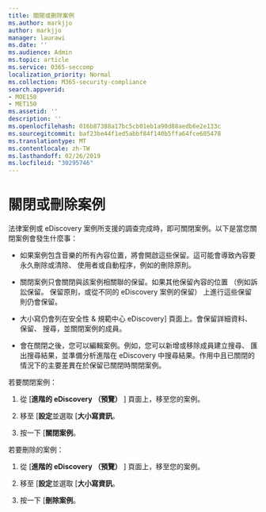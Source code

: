 ```yaml
---
title: 關閉或刪除案例
ms.author: markjjo
author: markjjo
manager: laurawi
ms.date: ''
ms.audience: Admin
ms.topic: article
ms.service: O365-seccomp
localization_priority: Normal
ms.collection: M365-security-compliance
search.appverid:
- MOE150
- MET150
ms.assetid: ''
description: ''
ms.openlocfilehash: 016b87388a17bc5cb01eb1a90d88aedb6e2e133c
ms.sourcegitcommit: baf23be44f1ed5abbf84f140b5ffa64fce605478
ms.translationtype: MT
ms.contentlocale: zh-TW
ms.lasthandoff: 02/26/2019
ms.locfileid: "30295746"
---
```

# <a name="close-or-delete-a-case"></a>關閉或刪除案例

法律案例或 eDiscovery 案例所支援的調查完成時，即可關閉案例。以下是當您關閉案例會發生什麼事：

- 如果案例包含音樂的所有內容位置，將會開啟這些保留。這可能會導致內容要永久刪除或清除、 使用者或自動程序，例如的刪除原則。

- 關閉案例只會關閉與該案例相關聯的保留。如果其他保留內容的位置 （例如訴訟保留。 保留原則，或從不同的 eDiscovery 案例的保留） 上進行這些保留則仍會保留。

- 大小寫仍會列在安全性 & 規範中心 eDiscovery] 頁面上。會保留詳細資料、 保留、 搜尋，並關閉案例的成員。

- 會在關閉之後，您可以編輯案例。例如，您可以新增或移除成員建立搜尋、 匯出搜尋結果，並準備分析進階在 eDiscovery 中搜尋結果。作用中且已關閉的情況下的主要差異在於保留已關閉時關閉案例。

若要關閉案例：

1. 從 [**進階的 eDiscovery （預覽）** ] 頁面上，移至您的案例。

2. 移至 [**設定**並選取 [**大小寫資訊**。 

3. 按一下 [**關閉案例**。 

若要刪除的案例：

1. 從 [**進階的 eDiscovery （預覽）** ] 頁面上，移至您的案例。

2. 移至 [**設定**並選取 [**大小寫資訊**。 

3. 按一下 [**刪除案例**。 
